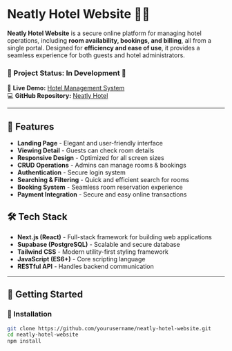 # Neatly Hotel Website 🏨✨

**Neatly Hotel Website** is a secure online platform for managing hotel operations, including **room availability, bookings, and billing**, all from a single portal. Designed for **efficiency and ease of use**, it provides a seamless experience for both guests and hotel administrators.

### 🚧 Project Status: **In Development** 🚧

🚀 **Live Demo:** [Hotel Management System](https://neatly-pi.vercel.app/)  
💻 **GitHub Repository:** [Neatly Hotel](https://github.com/Coloristk/neatly)

---

## 🎯 Features
- **Landing Page** - Elegant and user-friendly interface
- **Viewing Detail** - Guests can check room details
- **Responsive Design** - Optimized for all screen sizes
- **CRUD Operations** - Admins can manage rooms & bookings
- **Authentication** - Secure login system 
- **Searching & Filtering** - Quick and efficient search for rooms
- **Booking System** - Seamless room reservation experience
- **Payment Integration** - Secure and easy online transactions

## 🛠 Tech Stack
- **Next.js (React)** - Full-stack framework for building web applications
- **Supabase (PostgreSQL)** - Scalable and secure database
- **Tailwind CSS** - Modern utility-first styling framework
- **JavaScript (ES6+)** - Core scripting language
- **RESTful API** - Handles backend communication

---

## 🚀 Getting Started
### 🔹 Installation
```bash
git clone https://github.com/yourusername/neatly-hotel-website.git
cd neatly-hotel-website
npm install

